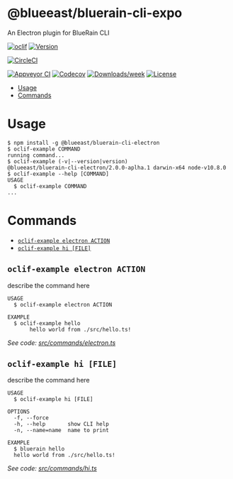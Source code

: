 @blueeast/bluerain-cli-expo
===============================

An Electron plugin for BlueRain CLI

[![oclif](https://img.shields.io/badge/cli-oclif-brightgreen.svg)](https://oclif.io)
[![Version](https://img.shields.io/npm/v/@blueeast/bluerain-cli-electron.svg)](https://npmjs.org/package/@blueeast/bluerain-cli-electron)

[![CircleCI](https://circleci.com/gh/BlueEastCode/bluerain-cli/tree/master.svg?style=shield)](https://circleci.com/gh/BlueEastCode/bluerain-cli/tree/master)

[![Appveyor CI](https://ci.appveyor.com/api/projects/status/github/BlueEastCode/bluerain-cli?branch=master&svg=true)](https://ci.appveyor.com/project/BlueEastCode/bluerain-cli/branch/master)
[![Codecov](https://codecov.io/gh/BlueEastCode/bluerain-cli/branch/master/graph/badge.svg)](https://codecov.io/gh/BlueEastCode/bluerain-cli)
[![Downloads/week](https://img.shields.io/npm/dw/@blueeast/bluerain-cli-electron.svg)](https://npmjs.org/package/@blueeast/bluerain-cli-electron)
[![License](https://img.shields.io/npm/l/@blueeast/bluerain-cli-electron.svg)](https://github.com/BlueEastCode/bluerain-cli/blob/master/package.json)

<!-- toc -->
* [Usage](#usage)
* [Commands](#commands)
<!-- tocstop -->
# Usage
<!-- usage -->
```sh-session
$ npm install -g @blueeast/bluerain-cli-electron
$ oclif-example COMMAND
running command...
$ oclif-example (-v|--version|version)
@blueeast/bluerain-cli-electron/2.0.0-aplha.1 darwin-x64 node-v10.8.0
$ oclif-example --help [COMMAND]
USAGE
  $ oclif-example COMMAND
...
```
<!-- usagestop -->
# Commands
<!-- commands -->
* [`oclif-example electron ACTION`](#oclif-example-electron-action)
* [`oclif-example hi [FILE]`](#oclif-example-hi-file)

## `oclif-example electron ACTION`

describe the command here

```
USAGE
  $ oclif-example electron ACTION

EXAMPLE
  $ oclif-example hello
       hello world from ./src/hello.ts!
```

_See code: [src/commands/electron.ts](https://github.com/BlueEastCode/bluerain-cli/blob/v2.0.0-aplha.1/src/commands/electron.ts)_

## `oclif-example hi [FILE]`

describe the command here

```
USAGE
  $ oclif-example hi [FILE]

OPTIONS
  -f, --force
  -h, --help       show CLI help
  -n, --name=name  name to print

EXAMPLE
  $ bluerain hello
  hello world from ./src/hello.ts!
```

_See code: [src/commands/hi.ts](https://github.com/BlueEastCode/bluerain-cli/blob/v2.0.0-aplha.1/src/commands/hi.ts)_
<!-- commandsstop -->

